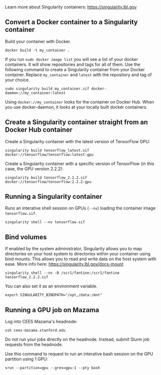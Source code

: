 Learn more about Singularity containers: https://singularity.lbl.gov

## Convert a Docker container to a Singularity container

Build your container with Docker. 

`docker build -t my_container .`

If you run `sudo docker image list` you will see a list of your docker containers.
It will show repositories and tags for all of them.
Use the following command to create a Singularity container from your Docker container. 
Replace `my_container` and `latest` with the repository and tag of your choice.

`sudo singularity build my_container.sif docker-daemon://my_container:latest`

Using `docker://my_container` looks for the container on Docker Hub. 
When you use docker-daemon, it looks at your locally built docker containers. 

## Create a Singularity container straight from an Docker Hub container

Create a Singularity container with the latest version of TensorFlow GPU:

`singularity build tensorflow_latest.sif docker://tensorflow/tensorflow:latest-gpu`

Create a Singularity container with a specific version of TensorFlow (in this case, the GPU version 2.2.2):

`singularity build tensorflow_2.2.2.sif docker://tensorflow/tensorflow:2.2.2-gpu`

## Running a Singularity container

Runs an interative shell session on GPUs (`--nv`) loading the container image `tensorflow.sif`.

`singularity shell --nv tensorflow.sif`

## Bind volumes

If enabled by the system administrator, Singularity allows you to map directories on your host system to directories within your container using bind mounts. This allows you to read and write data on the host system with ease. More info here: https://singularity.lbl.gov/docs-mount

`singularity shell --nv -B /scr1/fantine:/scr1/fantine tensorflow_2.2.2.sif`

You can also set it as an environment variable.  

`export SINGULARITY_BINDPATH="/opt,/data:/mnt"`

## Running a GPU job on Mazama

Log into CEES Mazama's headnode:

`ssh cees-mazama.stanford.edu`

Do not run your jobs directly on the headnode. Instead, submit Slurm job requests from the headnode. 

Use this command to request to run an interative bash session on the GPU partition using 1 GPU:

`srun --partition=gpu --gres=gpu:1 --pty bash`
